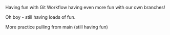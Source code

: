 Having fun with Git Workflow
having even more fun with our own branches!

Oh boy - still having loads of fun.

More practice pulling from main (still having fun)

